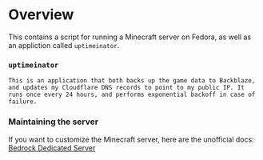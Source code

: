 # Overview

This contains a script for running a Minecraft server on Fedora, as well as an appliction called `uptimeinator`.

### `uptimeinator`
    This is an application that both backs up the game data to Backblaze, and updates my Cloudflare DNS records to point to my public IP. It runs once every 24 hours, and performs exponential backoff in case of failure.

### Maintaining the server

If you want to customize the Minecraft server, here are the unofficial docs: [Bedrock Dedicated Server](https://minecraft.fandom.com/wiki/Bedrock_Dedicated_Server)